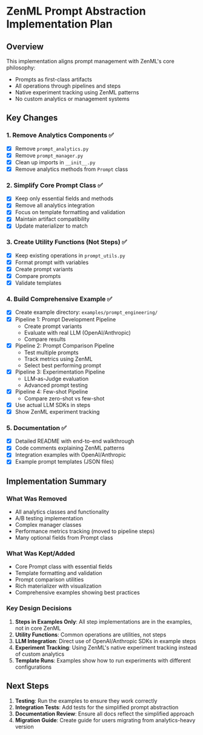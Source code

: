 # ZenML Prompt Abstraction Implementation Plan

## Overview

This implementation aligns prompt management with ZenML's core philosophy:
- Prompts as first-class artifacts
- All operations through pipelines and steps
- Native experiment tracking using ZenML patterns
- No custom analytics or management systems

## Key Changes

### 1. Remove Analytics Components ✅
- [x] Remove `prompt_analytics.py`
- [x] Remove `prompt_manager.py` 
- [x] Clean up imports in `__init__.py`
- [x] Remove analytics methods from `Prompt` class

### 2. Simplify Core Prompt Class ✅
- [x] Keep only essential fields and methods
- [x] Remove all analytics integration
- [x] Focus on template formatting and validation
- [x] Maintain artifact compatibility
- [x] Update materializer to match

### 3. Create Utility Functions (Not Steps) ✅
- [x] Keep existing operations in `prompt_utils.py`
- [x] Format prompt with variables
- [x] Create prompt variants
- [x] Compare prompts
- [x] Validate templates

### 4. Build Comprehensive Example ✅
- [x] Create example directory: `examples/prompt_engineering/`
- [x] Pipeline 1: Prompt Development Pipeline
  - Create prompt variants
  - Evaluate with real LLM (OpenAI/Anthropic)
  - Compare results
- [x] Pipeline 2: Prompt Comparison Pipeline
  - Test multiple prompts
  - Track metrics using ZenML
  - Select best performing prompt
- [x] Pipeline 3: Experimentation Pipeline
  - LLM-as-Judge evaluation
  - Advanced prompt testing
- [x] Pipeline 4: Few-shot Pipeline
  - Compare zero-shot vs few-shot
- [x] Use actual LLM SDKs in steps
- [x] Show ZenML experiment tracking

### 5. Documentation ✅
- [x] Detailed README with end-to-end walkthrough
- [x] Code comments explaining ZenML patterns
- [x] Integration examples with OpenAI/Anthropic
- [x] Example prompt templates (JSON files)

## Implementation Summary

### What Was Removed
- All analytics classes and functionality
- A/B testing implementation
- Complex manager classes
- Performance metrics tracking (moved to pipeline steps)
- Many optional fields from Prompt class

### What Was Kept/Added
- Core Prompt class with essential fields
- Template formatting and validation
- Prompt comparison utilities
- Rich materializer with visualization
- Comprehensive examples showing best practices

### Key Design Decisions
1. **Steps in Examples Only**: All step implementations are in the examples, not in core ZenML
2. **Utility Functions**: Common operations are utilities, not steps
3. **LLM Integration**: Direct use of OpenAI/Anthropic SDKs in example steps
4. **Experiment Tracking**: Using ZenML's native experiment tracking instead of custom analytics
5. **Template Runs**: Examples show how to run experiments with different configurations

## Next Steps

1. **Testing**: Run the examples to ensure they work correctly
2. **Integration Tests**: Add tests for the simplified prompt abstraction
3. **Documentation Review**: Ensure all docs reflect the simplified approach
4. **Migration Guide**: Create guide for users migrating from analytics-heavy version